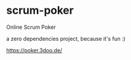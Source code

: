 # scrum-poker

Online Scrum Poker

a zero dependencies project, because it's fun :)

https://poker.3doo.de/
